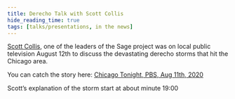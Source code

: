 ```yaml
---
title: Derecho Talk with Scott Collis
hide_reading_time: true
tags: [talks/presentations, in the news]
---
```


[Scott Collis](https://www.anl.gov/profile/scott-m-collis), one of the leaders of the Sage project was on local public television August 12th to discuss the devastating derecho storms that hit the Chicago area.
<!-- truncate -->

You can catch the story here: [Chicago Tonight, PBS, Aug 11th, 2020](http://web.archive.org/web/20221128121458/https://www.pbs.org/video/august-11-2020-full-show-vwotwj/)

Scott’s explanation of the storm start at about minute 19:00
